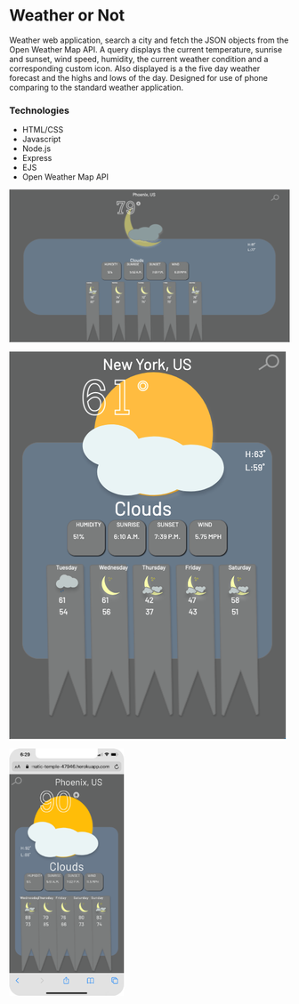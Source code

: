 # Weather or Not

  Weather web application, search a city and fetch the JSON objects from the Open Weather Map API. A query displays the current temperature, sunrise and sunset, wind speed, humidity, the current weather condition and a corresponding custom icon. Also displayed is a the five day weather forecast and the highs and lows of the day. Designed for use of phone comparing to the standard weather application.  

### Technologies
- HTML/CSS
- Javascript
- Node.js
- Express
- EJS
- Open Weather Map API

![Main Page](public/assets/browser-screen.png)

![Main Page](public/assets/responsive-screen.png)

![Main Page](public/assets/iphone.png)

